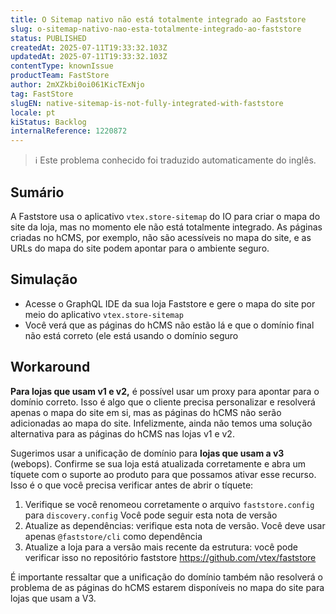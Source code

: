 ```yaml
---
title: O Sitemap nativo não está totalmente integrado ao Faststore
slug: o-sitemap-nativo-nao-esta-totalmente-integrado-ao-faststore
status: PUBLISHED
createdAt: 2025-07-11T19:33:32.103Z
updatedAt: 2025-07-11T19:33:32.103Z
contentType: knownIssue
productTeam: FastStore
author: 2mXZkbi0oi061KicTExNjo
tag: FastStore
slugEN: native-sitemap-is-not-fully-integrated-with-faststore
locale: pt
kiStatus: Backlog
internalReference: 1220872
---
```


>ℹ️ Este problema conhecido foi traduzido automaticamente do inglês.

## Sumário


A Faststore usa o aplicativo `vtex.store-sitemap` do IO para criar o mapa do site da loja, mas no momento ele não está totalmente integrado. As páginas criadas no hCMS, por exemplo, não são acessíveis no mapa do site, e as URLs do mapa do site podem apontar para o ambiente seguro.
## Simulação



- Acesse o GraphQL IDE da sua loja Faststore e gere o mapa do site por meio do aplicativo `vtex.store-sitemap`
- Você verá que as páginas do hCMS não estão lá e que o domínio final não está correto (ele está usando o domínio seguro
## Workaround


**Para lojas que usam v1 e v2,** é possível usar um proxy para apontar para o domínio correto. Isso é algo que o cliente precisa personalizar e resolverá apenas o mapa do site em si, mas as páginas do hCMS não serão adicionadas ao mapa do site. Infelizmente, ainda não temos uma solução alternativa para as páginas do hCMS nas lojas v1 e v2.

Sugerimos usar a unificação de domínio para **lojas que usam a v3** (webops). Confirme se sua loja está atualizada corretamente e abra um tíquete com o suporte ao produto para que possamos ativar esse recurso. Isso é o que você precisa verificar antes de abrir o tíquete:

1. Verifique se você renomeou corretamente o arquivo `faststore.config` para `discovery.config` Você pode seguir esta nota de versão
2. Atualize as dependências: verifique esta nota de versão. Você deve usar apenas `@faststore/cli` como dependência
3. Atualize a loja para a versão mais recente da estrutura: você pode verificar isso no repositório faststore https://github.com/vtex/faststore

É importante ressaltar que a unificação do domínio também não resolverá o problema de as páginas do hCMS estarem disponíveis no mapa do site para lojas que usam a V3.



